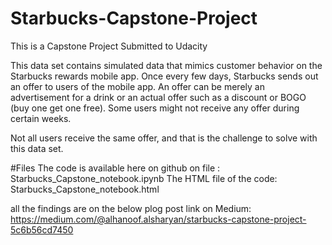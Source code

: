 # Starbucks-Capstone-Project
This is a Capstone Project Submitted to Udacity

This data set contains simulated data that mimics customer behavior on the Starbucks rewards mobile app. Once every few days, Starbucks sends out an offer to users of the mobile app. An offer can be merely an advertisement for a drink or an actual offer such as a discount or BOGO (buy one get one free). Some users might not receive any offer during certain weeks.

Not all users receive the same offer, and that is the challenge to solve with this data set.

#Files 
The code is available here on github on file : Starbucks_Capstone_notebook.ipynb
The HTML file of the code: Starbucks_Capstone_notebook.html

all the findings are on the below plog post link on Medium:
https://medium.com/@alhanoof.alsharyan/starbucks-capstone-project-5c6b56cd7450


